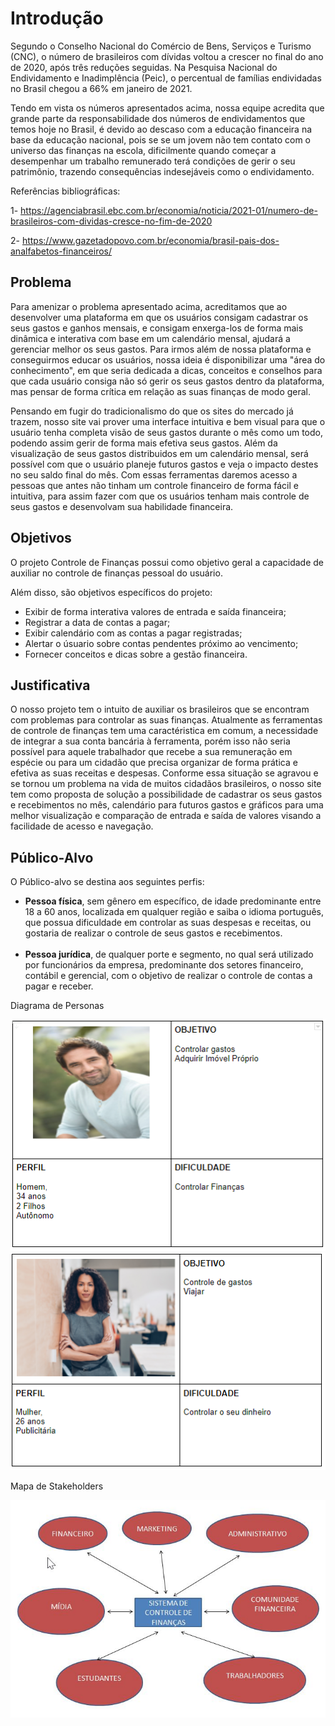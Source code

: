 # Introdução

Segundo o Conselho Nacional do Comércio de Bens, Serviços e Turismo (CNC), o número de brasileiros com dívidas voltou a crescer no final do ano de 2020, após três reduções seguidas. Na Pesquisa Nacional do Endividamento e Inadimplência (Peic), o percentual de famílias endividadas no Brasil chegou a 66% em janeiro de 2021.

Tendo em vista os números apresentados acima, nossa equipe acredita que grande parte da responsabilidade dos números de endividamentos que temos hoje no Brasil, é devido ao descaso com a educação financeira na base da educação nacional, pois se se um jovem não tem contato com o universo das finanças na escola, dificilmente quando começar a desempenhar um trabalho remunerado terá condições de gerir o seu patrimônio, trazendo consequências indesejáveis como o endividamento.


Referências bibliográficas:

1- https://agenciabrasil.ebc.com.br/economia/noticia/2021-01/numero-de-brasileiros-com-dividas-cresce-no-fim-de-2020

2- https://www.gazetadopovo.com.br/economia/brasil-pais-dos-analfabetos-financeiros/

## Problema

  Para amenizar o problema apresentado acima, acreditamos que ao desenvolver uma plataforma em que os usuários consigam cadastrar os seus gastos e ganhos mensais, e consigam enxerga-los de forma mais dinâmica e interativa com base em um calendário mensal, ajudará a gerenciar melhor os seus gastos. Para irmos além de nossa plataforma e conseguirmos educar os usuários, nossa ideia é disponibilizar uma "área do conhecimento", em que seria dedicada a dicas, conceitos e conselhos para que cada usuário consiga não só gerir os seus gastos dentro da plataforma, mas pensar de forma crítica em relação as suas finanças de modo geral.

  Pensando em fugir do tradicionalismo do que os sites do mercado já trazem, nosso site vai prover uma interface intuitiva e bem visual para que o usuário tenha completa visão de seus gastos durante o mês como um todo, podendo assim gerir de forma mais efetiva seus gastos. Além da visualização de seus gastos distribuidos em um calendário mensal, será possível com que o usuário planeje futuros gastos e veja o impacto destes no seu saldo final do mês. Com essas ferramentas daremos acesso a pessoas que antes não tinham um controle financeiro de forma fácil e intuitiva, para assim fazer com que os usuários tenham mais controle de seus gastos e desenvolvam sua habilidade financeira.

## Objetivos

O projeto Controle de Finanças possui como objetivo geral a capacidade de auxiliar no controle de finanças pessoal do usuário.

Além disso, são objetivos específicos do projeto:
- Exibir de forma interativa valores de entrada e saída financeira;
- Registrar a data de contas a pagar;
- Exibir calendário com as contas a pagar registradas;
- Alertar o úsuario sobre contas pendentes próximo ao vencimento;
- Fornecer conceitos e dicas sobre a gestão financeira.

## Justificativa

O nosso projeto tem o intuito de auxiliar os brasileiros que se encontram com problemas para controlar as suas finanças. Atualmente as ferramentas de controle de finanças tem uma caractéristica em comum, a necessidade de integrar a sua conta bancária à ferramenta, porém isso não seria possível para aquele trabalhador que recebe a sua remuneração em espécie ou para um cidadão que precisa organizar de forma prática e efetiva as suas receitas e despesas. Conforme essa situação se agravou e se tornou um problema na vida de muitos cidadãos brasileiros, o nosso site tem como proposta de solução a possibilidade de cadastrar os seus gastos e recebimentos no mês, calendário para futuros gastos e gráficos para uma melhor visualização e comparação de entrada e saída de valores visando a facilidade de acesso e navegação.


## Público-Alvo

O Público-alvo se destina aos seguintes perfis:

<ul>
    <li><b>Pessoa física</b>, sem gênero em específico, de idade predominante entre 18 a 60 anos, localizada em qualquer região e saiba o idioma português, que possua dificuldade em controlar as suas despesas e receitas, ou gostaria de realizar o controle de seus gastos e recebimentos.</li><br>
    <li><b>Pessoa jurídica</b>, de qualquer porte e segmento, no qual será utilizado por funcionários da empresa, predominante dos setores financeiro, contábil e gerencial, com o objetivo de realizar o controle de contas a pagar e receber.
    </li>
</ul>

Diagrama de Personas

<img src="img/persona1.jpg"><br>
<img src="img/persona2.jpg">

Mapa de Stakeholders

<img src="img/stakeholder.jpg">
